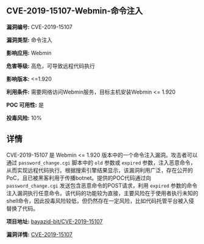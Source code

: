 ## CVE-2019-15107-Webmin-命令注入

**漏洞编号:** CVE-2019-15107

**漏洞类型:** 命令注入

**影响应用:** Webmin

**危害等级:** 高危，可导致远程代码执行

**影响版本:** <=1.920

**利用条件:** 需要网络访问Webmin服务，目标主机安装Webmin <= 1.920

**POC 可用性:** 是

**投毒风险:** 10%

## 详情

CVE-2019-15107 是 Webmin <= 1.920 版本中的一个命令注入漏洞。攻击者可以通过 `password_change.cgi` 脚本中的 `old` 参数或 `expired` 参数，注入恶意命令，从而实现远程代码执行。根据搜索引擎结果显示，该漏洞利用广泛，存在公开的PoC，且已被黑客利用于传播botnet。提供的POC代码通过向 `password_change.cgi` 发送包含恶意命令的POST请求，利用 `expired` 参数的命令注入漏洞执行任意命令。该代码的功能较为直接，主要风险在于使用者执行未知的shell命令，因此投毒风险较低，但仍然存在一定风险，比如代码托管平台被入侵替换了代码。

**项目地址:** [bayazid-bit/CVE-2019-15107](https://github.com/bayazid-bit/CVE-2019-15107)

**漏洞详情:** [CVE-2019-15107](https://nvd.nist.gov/vuln/detail/CVE-2019-15107)